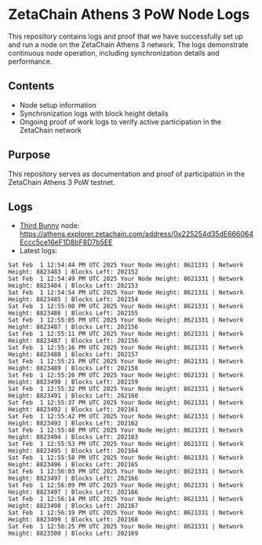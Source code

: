# ZetaChain Athens 3 PoW Node Logs
This repository contains logs and proof that we have successfully set up and run a node on the ZetaChain Athens 3 network. The logs demonstrate continuous node operation, including synchronization details and performance.

## Contents
- Node setup information
- Synchronization logs with block height details
- Ongoing proof of work logs to verify active participation in the ZetaChain network

## Purpose
This repository serves as documentation and proof of participation in the ZetaChain Athens 3 PoW testnet.

## Logs

- [Third Bunny](https://thirdbunny.xyz/) node: https://athens.explorer.zetachain.com/address/0x225254d35dE666064Eccc5ce16eF1D8bF8D7b5EE
- Latest logs:
```
Sat Feb  1 12:54:44 PM UTC 2025 Your Node Height: 8621331 | Network Height: 8823483 | Blocks Left: 202152
Sat Feb  1 12:54:49 PM UTC 2025 Your Node Height: 8621331 | Network Height: 8823484 | Blocks Left: 202153
Sat Feb  1 12:54:54 PM UTC 2025 Your Node Height: 8621331 | Network Height: 8823485 | Blocks Left: 202154
Sat Feb  1 12:55:00 PM UTC 2025 Your Node Height: 8621331 | Network Height: 8823486 | Blocks Left: 202155
Sat Feb  1 12:55:05 PM UTC 2025 Your Node Height: 8621331 | Network Height: 8823487 | Blocks Left: 202156
Sat Feb  1 12:55:11 PM UTC 2025 Your Node Height: 8621331 | Network Height: 8823487 | Blocks Left: 202156
Sat Feb  1 12:55:16 PM UTC 2025 Your Node Height: 8621331 | Network Height: 8823488 | Blocks Left: 202157
Sat Feb  1 12:55:21 PM UTC 2025 Your Node Height: 8621331 | Network Height: 8823489 | Blocks Left: 202158
Sat Feb  1 12:55:26 PM UTC 2025 Your Node Height: 8621331 | Network Height: 8823490 | Blocks Left: 202159
Sat Feb  1 12:55:32 PM UTC 2025 Your Node Height: 8621331 | Network Height: 8823491 | Blocks Left: 202160
Sat Feb  1 12:55:37 PM UTC 2025 Your Node Height: 8621331 | Network Height: 8823492 | Blocks Left: 202161
Sat Feb  1 12:55:42 PM UTC 2025 Your Node Height: 8621331 | Network Height: 8823493 | Blocks Left: 202162
Sat Feb  1 12:55:48 PM UTC 2025 Your Node Height: 8621331 | Network Height: 8823494 | Blocks Left: 202163
Sat Feb  1 12:55:53 PM UTC 2025 Your Node Height: 8621331 | Network Height: 8823495 | Blocks Left: 202164
Sat Feb  1 12:55:58 PM UTC 2025 Your Node Height: 8621331 | Network Height: 8823496 | Blocks Left: 202165
Sat Feb  1 12:56:03 PM UTC 2025 Your Node Height: 8621331 | Network Height: 8823497 | Blocks Left: 202166
Sat Feb  1 12:56:09 PM UTC 2025 Your Node Height: 8621331 | Network Height: 8823497 | Blocks Left: 202166
Sat Feb  1 12:56:14 PM UTC 2025 Your Node Height: 8621331 | Network Height: 8823498 | Blocks Left: 202167
Sat Feb  1 12:56:19 PM UTC 2025 Your Node Height: 8621331 | Network Height: 8823499 | Blocks Left: 202168
Sat Feb  1 12:56:25 PM UTC 2025 Your Node Height: 8621331 | Network Height: 8823500 | Blocks Left: 202169
```
